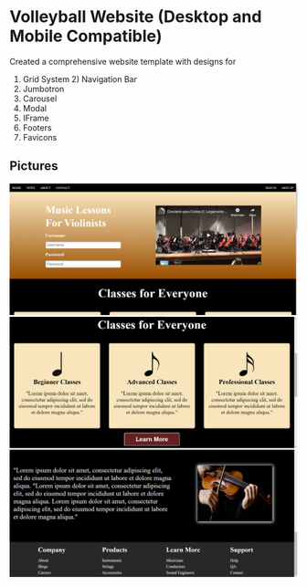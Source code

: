 # Volleyball Website (Desktop and Mobile Compatible)

Created a comprehensive website template with designs for
1) Grid System              2) Navigation Bar
3) Jumbotron
4) Carousel
5) Modal
6) IFrame
7) Footers
8) Favicons

## Pictures

![WebPageImage1](https://github.com/MyNameIsAditya/ViolinLessons/blob/master/readme_images/image1.png)
![WebPageImage1](https://github.com/MyNameIsAditya/ViolinLessons/blob/master/readme_images/image2.png)
![WebPageImage1](https://github.com/MyNameIsAditya/ViolinLessons/blob/master/readme_images/image3.png)
